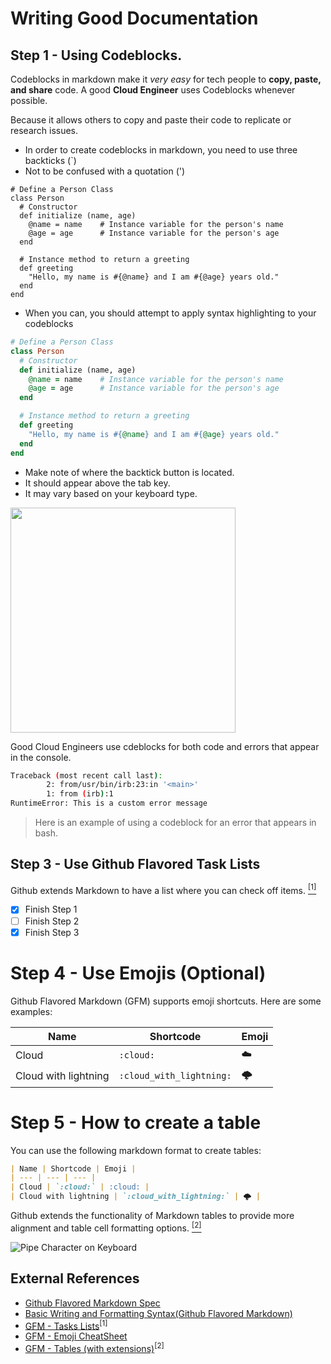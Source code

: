 # Writing Good Documentation

## Step 1 - Using Codeblocks.

Codeblocks in markdown make it *very easy* for tech people to **copy, paste, and share** code.
A good __Cloud Engineer__ uses Codeblocks whenever possible.

Because it allows others to copy and paste their code to replicate or research issues.


- In order to create codeblocks in markdown, you need to use three backticks (`)
- Not to be confused with a quotation (')

```
# Define a Person Class
class Person
  # Constructor
  def initialize (name, age)
    @name = name    # Instance variable for the person's name
    @age = age      # Instance variable for the person's age
  end

  # Instance method to return a greeting
  def greeting
    "Hello, my name is #{@name} and I am #{@age} years old."
  end
end
```

- When you can, you should attempt to apply syntax highlighting to your codeblocks

```ruby
# Define a Person Class
class Person
  # Constructor
  def initialize (name, age)
    @name = name    # Instance variable for the person's name
    @age = age      # Instance variable for the person's age
  end

  # Instance method to return a greeting
  def greeting
    "Hello, my name is #{@name} and I am #{@age} years old."
  end
end
```

- Make note of where the backtick button is located.
- It should appear above the tab key.
- It may vary based on your keyboard type.

<img width="360px" src="https://github.com/JPrime88/github-docs-example/assets/145236626/3cc47851-2031-4690-9fcd-045fa6e2e0cd" />

Good Cloud Engineers use cdeblocks for both code and errors that appear in the console.



```bash
Traceback (most recent call last):
        2: from/usr/bin/irb:23:in '<main>'
        1: from (irb):1
RuntimeError: This is a custom error message
```

> Here is an example of using a codeblock for an error that appears in bash.

## Step 3 - Use Github Flavored Task Lists

Github extends Markdown to have a list where you can check off items. [<sup>[1]</sup>](#references)

- [x] Finish Step 1
- [ ] Finish Step 2
- [x] Finish Step 3

# Step 4 - Use Emojis (Optional)

Github Flavored Markdown (GFM) supports emoji shortcuts.
Here are some examples:

| Name | Shortcode | Emoji |
| --- | --- | --- |
| Cloud | `:cloud:` | :cloud: |
| Cloud with lightning | `:cloud_with_lightning:` | 🌩️ |

# Step 5 - How to create a table


You can use the following markdown format to create tables:

```md
| Name | Shortcode | Emoji |
| --- | --- | --- |
| Cloud | `:cloud:` | :cloud: |
| Cloud with lightning | `:cloud_with_lightning:` | 🌩️ |
```
Github extends the functionality of Markdown tables to provide more alignment and table cell formatting options. [<sup>[2]</sup>](#external-references)

![Pipe Character on Keyboard](https://github.com/JPrime88/github-docs-example/assets/145236626/f5fa2a22-5b98-4f2d-8ef1-bc9ad76bffdf)


## External References

- [Github Flavored Markdown Spec](https://github.github.com/gfm/#:~:text=GitHub%20Flavored%20Markdown%2C%20often%20shortened,a%20strict%20superset%20of%20CommonMark.) 
- [Basic Writing and Formatting Syntax(Github Flavored Markdown)](https://docs.github.com/en/get-started/writing-on-github/getting-started-with-writing-and-formatting-on-github/basic-writing-and-formatting-syntax)
- [GFM - Tasks Lists](https://docs.github.com/en/get-started/writing-on-github/getting-started-with-writing-and-formatting-on-github/basic-writing-and-formatting-syntax#task-lists)<sup>[1]</sup>
- [GFM - Emoji CheatSheet](https://github.com/ikatyang/emoji-cheat-sheet)
- [GFM - Tables (with extensions)](https://github.github.com/gfm/#tables-extension-)<sup>[2]</sup>
